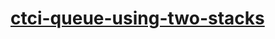 # [ctci-queue-using-two-stacks](https://www.hackerrank.com/challenges/ctci-queue-using-two-stacks/problem)
